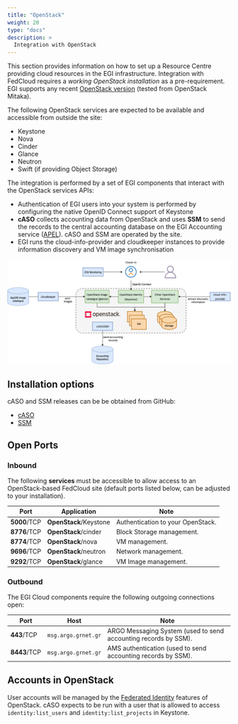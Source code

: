 ```yaml
---
title: "OpenStack"
weight: 20
type: "docs"
description: >
  Integration with OpenStack
---
```


This section provides information on how to set up a Resource Centre providing
cloud resources in the EGI infrastructure. Integration with FedCloud requires a
_working OpenStack installation_ as a pre-requirement. EGI supports any recent
[OpenStack version](https://releases.openstack.org) (tested from OpenStack
Mitaka).

The following OpenStack services are expected to be available and accessible
from outside the site:

- Keystone
- Nova
- Cinder
- Glance
- Neutron
- Swift (if providing Object Storage)

The integration is performed by a set of EGI components that interact with the
OpenStack services APIs:

- Authentication of EGI users into your system is performed by configuring the
  native OpenID Connect support of Keystone
- **cASO** collects accounting data from OpenStack and uses **SSM** to send the
  records to the central accounting database on the EGI Accounting service
  ([APEL](https://apel.github.io/)). cASO and SSM are operated by the site.
- EGI runs the cloud-info-provider and cloudkeeper instances to provide
  information discovery and VM image synchronisation

![image](openstacksite.png)

## Installation options

cASO and SSM releases can be be obtained from GitHub:
- [cASO](https://github.com/IFCA-Advanced-Computing/caso/releases)
- [SSM](https://github.com/apel/ssm/releases)

## Open Ports

### Inbound

The following **services** must be accessible to allow access to an
OpenStack-based FedCloud site (default ports listed below, can be adjusted to
your installation).

<!-- markdownlint-disable line-length -->

| Port         | Application            | Note                              |
| ------------ | ---------------------- | --------------------------------- |
| **5000**/TCP | **OpenStack**/Keystone | Authentication to your OpenStack. |
| **8776**/TCP | **OpenStack**/cinder   | Block Storage management.         |
| **8774**/TCP | **OpenStack**/nova     | VM management.                    |
| **9696**/TCP | **OpenStack**/neutron  | Network management.               |
| **9292**/TCP | **OpenStack**/glance   | VM Image management.              |

<!-- markdownlint-enable line-length -->

### Outbound

The EGI Cloud components require the following outgoing connections open:

<!-- markdownlint-disable line-length -->

| Port         | Host                | Note                                                            |
| ------------ | ------------------- | --------------------------------------------------------------- |
| **443**/TCP  | `msg.argo.grnet.gr` | ARGO Messaging System (used to send accounting records by SSM). |
| **8443**/TCP | `msg.argo.grnet.gr` | AMS authentication (used to send accounting records by SSM).    |

<!-- markdownlint-enable line-length -->

## Accounts in OpenStack

User accounts will be managed by the
[Federated Identity](https://docs.openstack.org/keystone/latest/admin/federation/federated_identity.html)
features of OpenStack. cASO expects to be run with a user that is allowed to
access `identity:list_users` and `identity:list_projects` in Keystone.
